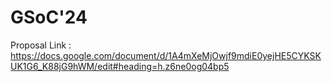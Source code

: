# GSoC'24

Proposal Link : https://docs.google.com/document/d/1A4mXeMjOwjf9mdiE0yejHE5CYKSKUK1G6_K88jG9hWM/edit#heading=h.z6ne0og04bp5

